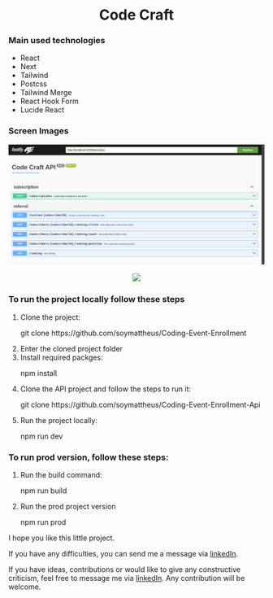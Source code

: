 <h1 align="center">Code Craft</h1>

<h3>Main used technologies</h3>

<ul>
<li>React</li>
<li>Next</li>
<li>Tailwind</li>
<li>Postcss</li>
<li>Tailwind Merge</li>
<li>React Hook Form</li>
<li>Lucide React</li>
</ul>

<h3>Screen Images</h3>
<p align="center">
<img loading="lazy" src="./github/images/swagger.png"/>
</p>
<p align="center">
<img loading="lazy" src="./github/images/invitePage.png"/>
</p>

<h3>To run the project locally follow these steps</h3>
<ol>
<li>Clone the project:</li>
<p>git clone https://github.com/soymattheus/Coding-Event-Enrollment</p>

<li>Enter the cloned project folder</li>

<li>Install required packges:</li>
<p>npm install</p>

<li>Clone the API project and follow the steps to run it:</li>
<p>git clone https://github.com/soymattheus/Coding-Event-Enrollment-Api</p>

<li>Run the project locally:</li>
<p>npm run dev</p>
</ol>

<h3>To run prod version, follow these steps:</h3>
<ol>
<li>Run the build command:</li>
<p>npm run build</p>

<li>Run the prod project version</li>
<p>npm run prod</p>
</ol>

<p>I hope you like this little project.</p>
<p>If you have any difficulties, you can send me a message via <a href="https://www.linkedin.com/in/mattheusdev/" target="_blank">linkedIn</a>.</p>
<p>
If you have ideas, contributions or would like to give any constructive criticism, feel free to message me via <a href="https://www.linkedin.com/in/mattheusdev/" target="_blank">linkedIn</a>. Any contribution will be welcome.</p>